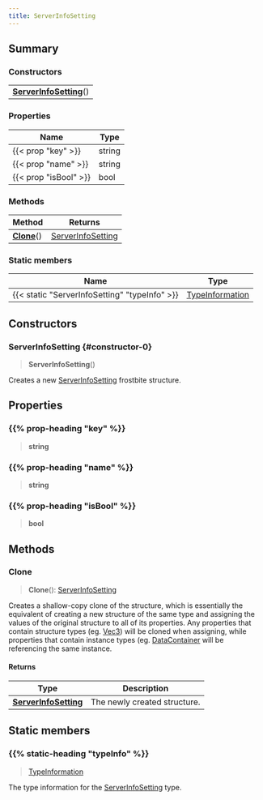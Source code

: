 ```yaml
---
title: ServerInfoSetting
---
```



## Summary
### Constructors
| |
| ----------- |
| **[ServerInfoSetting](#constructor-0)**() |

### Properties
| Name | Type |
| ---- | ---- |
| {{< prop "key" >}} | string |
| {{< prop "name" >}} | string |
| {{< prop "isBool" >}} | bool |

### Methods
| Method | Returns |
| ------ | ---- |
| **[Clone](#clone)**() | [ServerInfoSetting](/vext/ref/fb/serverinfosetting) |

### Static members
| Name | Type |
| ---- | ---- |
| {{< static "ServerInfoSetting" "typeInfo" >}} | [TypeInformation](/vext/ref/shared/class/typeinformation) |

## Constructors
### ServerInfoSetting {#constructor-0}
> **ServerInfoSetting**()

Creates a new [ServerInfoSetting](/vext/ref/fb/serverinfosetting) frostbite structure.

## Properties
### {{% prop-heading "key" %}}
> **string**

### {{% prop-heading "name" %}}
> **string**

### {{% prop-heading "isBool" %}}
> **bool**

## Methods
### Clone
> **Clone**(): [ServerInfoSetting](/vext/ref/fb/serverinfosetting)

Creates a shallow-copy clone of the structure, which is essentially the equivalent of creating a new structure of the same type and assigning the values of the original structure to all of its properties. Any properties that contain structure types (eg. [Vec3](/vext/ref/shared/class/vec3)) will be cloned when assigning, while properties that contain instance types (eg. [DataContainer](/vext/ref/shared/class/datacontainer) will be referencing the same instance.

#### Returns
| Type | Description |
| ---- | ----------- |
| **[ServerInfoSetting](/vext/ref/fb/serverinfosetting)** | The newly created structure. |

## Static members
### {{% static-heading "typeInfo" %}}
> [TypeInformation](/vext/ref/shared/class/typeinformation)

The type information for the [ServerInfoSetting](/vext/ref/fb/serverinfosetting) type.

